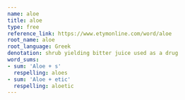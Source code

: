 ```yaml
---
name: aloe
title: aloe
type: free
reference_link: https://www.etymonline.com/word/aloe
root_name: aloe
root_language: Greek
denotation: shrub yielding bitter juice used as a drug
word_sums:
- sum: 'Aloe + s'
  respelling: aloes
- sum: 'Aloe + etic'
  respelling: aloetic
---
```


